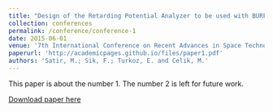 ```yaml
---
title: "Design of the Retarding Potential Analyzer to be used with BURFIT-80 Ion Thruster and Validation using PIC-DSMC Code"
collection: conferences
permalink: /conference/conference-1
date: 2015-06-01
venue: '7th International Conference on Recent Advances in Space Technologies (RAST), vol., no., pp.511,516'
paperurl: 'http://academicpages.github.io/files/paper1.pdf'
authors: 'Satir, M.; Sik, F.; Turkoz, E. and Celik, M.'
---
```

This paper is about the number 1. The number 2 is left for future work.

[Download paper here](http://academicpages.github.io/files/paper1.pdf)